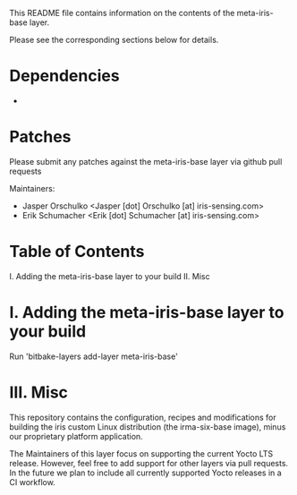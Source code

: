 This README file contains information on the contents of the meta-iris-base layer.

Please see the corresponding sections below for details.

Dependencies
============
 -

Patches
=======

Please submit any patches against the meta-iris-base layer via github pull requests

Maintainers: 
- Jasper Orschulko <Jasper [dot] Orschulko [at] iris-sensing.com>
- Erik Schumacher <Erik [dot] Schumacher [at] iris-sensing.com>

Table of Contents
=================

   I. Adding the meta-iris-base layer to your build
  II. Misc


I. Adding the meta-iris-base layer to your build
=================================================

Run 'bitbake-layers add-layer meta-iris-base'

III. Misc
========

This repository contains the configuration, recipes and modifications for building the iris custom Linux distribution (the irma-six-base image), minus our proprietary platform application.

The Maintainers of this layer focus on supporting the current Yocto LTS release.
However, feel free to add support for other layers via pull requests.
In the future we plan to include all currently supported Yocto releases in a CI workflow.
